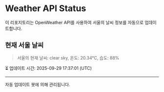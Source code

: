 
# Weather API Status

이 리포지토리는 OpenWeather API를 사용하여 서울의 날씨 정보를 자동으로 업데이트합니다.

## 현재 서울 날씨
> 서울의 현재 날씨: clear sky, 온도: 20.34°C, 습도: 88%

⏳ 업데이트 시간: 2025-09-29 17:37:01 (UTC)

---
자동 업데이트 봇에 의해 관리됩니다.
